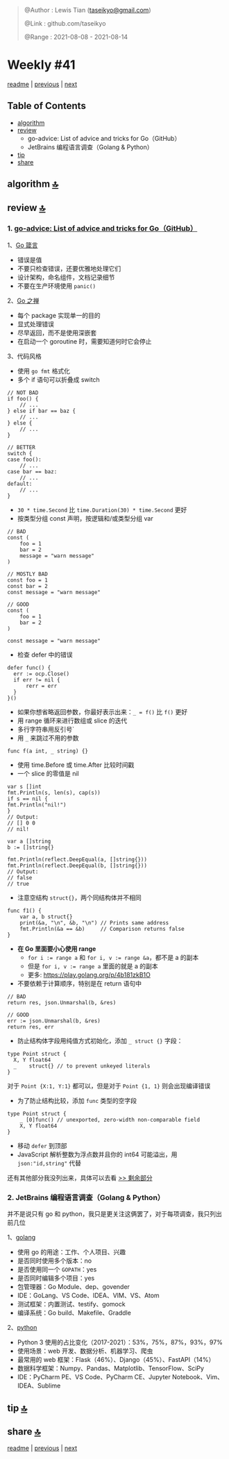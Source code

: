 > @Author  : Lewis Tian (taseikyo@gmail.com)
>
> @Link    : github.com/taseikyo
>
> @Range   : 2021-08-08 - 2021-08-14

# Weekly #41

[readme](../README.md) | [previous](202108W1.md) | [next](202108W3.md)

## Table of Contents

- [algorithm](#algorithm-)
- [review](#review-)
    - go-advice: List of advice and tricks for Go（GitHub）
    - JetBrains 编程语言调查（Golang & Python）
- [tip](#tip-)
- [share](#share-)

## algorithm [🔝](#weekly-41)

## review [🔝](#weekly-41)

### 1. [go-advice: List of advice and tricks for Go（GitHub）](https://github.com/cristaloleg/go-advice)

1、[Go 箴言](https://go-proverbs.github.io/)

- 错误是值
- 不要只检查错误，还要优雅地处理它们
- 设计架构，命名组件，文档记录细节
- 不要在生产环境使用 `panic()`

2、[Go 之禅](https://the-zen-of-go.netlify.com/)

- 每个 package 实现单一的目的
- 显式处理错误
- 尽早返回，而不是使用深嵌套
- 在启动一个 goroutine 时，需要知道何时它会停止

3、代码风格

- 使用 `go fmt` 格式化
- 多个 if 语句可以折叠成 switch

```Golang
// NOT BAD
if foo() {
    // ...
} else if bar == baz {
    // ...
} else {
    // ...
}

// BETTER
switch {
case foo():
    // ...
case bar == baz:
    // ...
default:
    // ...
}
```

- `30 * time.Second` 比 `time.Duration(30) * time.Second` 更好
- 按类型分组 const 声明，按逻辑和/或类型分组 var

```Golang
// BAD
const (
    foo = 1
    bar = 2
    message = "warn message"
)

// MOSTLY BAD
const foo = 1
const bar = 2
const message = "warn message"

// GOOD
const (
    foo = 1
    bar = 2
)

const message = "warn message"
```

- 检查 defer 中的错误

```Golang
defer func() {
  err := ocp.Close()
  if err != nil {
      rerr = err
  }
}()
```

- 如果你想省略返回参数，你最好表示出来：`_ = f()` 比 `f()` 更好
- 用 range 循环来进行数组或 slice 的迭代
- 多行字符串用反引号\`
- 用 `_` 来跳过不用的参数

```Golang
func f(a int, _ string) {}
```

- 使用 time.Before 或 time.After 比较时间戳
- 一个 slice 的零值是 nil

```Golang
var s []int
fmt.Println(s, len(s), cap(s))
if s == nil {
fmt.Println("nil!")
}
// Output:
// [] 0 0
// nil!

var a []string
b := []string{}

fmt.Println(reflect.DeepEqual(a, []string{}))
fmt.Println(reflect.DeepEqual(b, []string{}))
// Output:
// false
// true
```

- 注意空结构 `struct{}`，两个同结构体并不相同

```Golang
func f1() {
    var a, b struct{}
    print(&a, "\n", &b, "\n") // Prints same address
    fmt.Println(&a == &b)     // Comparison returns false
}
```

- **在 Go 里面要小心使用 range**
    - `for i := range a` 和 `for i, v := range &a`，都不是 a 的副本
    - 但是 `for i, v := range a` 里面的就是 a 的副本
    - 更多: https://play.golang.org/p/4b181zkB1O
- 不要依赖于计算顺序，特别是在 return 语句中

```Golang
// BAD
return res, json.Unmarshal(b, &res)

// GOOD
err := json.Unmarshal(b, &res)
return res, err

```

- 防止结构体字段用纯值方式初始化，添加 `_ struct {}` 字段：

```Golang
type Point struct {
  X, Y float64
  _    struct{} // to prevent unkeyed literals
}
```

对于 `Point {X:1, Y:1}` 都可以，但是对于 `Point {1, 1}` 则会出现编译错误

- 为了防止结构比较，添加 `func` 类型的空字段

```Golang
type Point struct {
    _ [0]func() // unexported, zero-width non-comparable field
    X, Y float64
}
```

- 移动 `defer` 到顶部
- JavaScript 解析整数为浮点数并且你的 int64 可能溢出，用 `json:"id,string"` 代替

还有其他部分我没列出来，具体可以去看 [>> 剩余部分](https://github.com/cristaloleg/go-advice/blob/master/README_ZH.md#%E5%B9%B6%E5%8F%91)

### 2. JetBrains 编程语言调查（Golang & Python）

并不是说只有 go 和 python，我只是更关注这俩罢了，对于每项调查，我只列出前几位

1、[golang](https://www.jetbrains.com/lp/devecosystem-2021/go)

- 使用 go 的用途：工作、个人项目、兴趣
- 是否同时使用多个版本：no
- 是否使用同一个 `GOPATH`：yes
- 是否同时编辑多个项目：yes
- 包管理器：Go Module、dep、govender
- IDE：GoLang、VS Code、IDEA、VIM、VS、Atom
- 测试框架：内置测试、testify、gomock
- 编译系统：Go build、Makefile、Graddle

2、[python](https://www.jetbrains.com/lp/devecosystem-2021/python)

- Python 3 使用的占比变化（2017-2021）：53%，75%，87%，93%，97%
- 使用场景：web 开发、数据分析、机器学习、爬虫
- 最常用的 web 框架：Flask（46%）、Django（45%）、FastAPI（14%）
- 数据科学框架：Numpy、Pandas、Matplotlib、TensorFlow、SciPy
- IDE：PyCharm PE、VS Code、PyCharm CE、Jupyter Notebook、Vim、IDEA、Sublime

## tip [🔝](#weekly-41)

## share [🔝](#weekly-41)

[readme](../README.md) | [previous](202108W1.md) | [next](202108W3.md)
